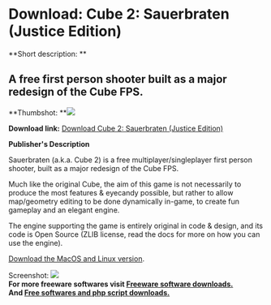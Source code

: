 # Download: Cube 2: Sauerbraten (Justice Edition)

**Short description: **

## A free first person shooter built as a major redesign of the Cube FPS.

  
**Thumbshot: **![](http://www.freewarefiles.com/screenshot/sauerbraten_md.gif)   
  
**Download link:** [Download Cube 2: Sauerbraten (Justice Edition)](http://freesoftwares.boysofts.com/Cube-2-Sauerbraten_program_22216.html)  
  

**Publisher's Description**  
  

Sauerbraten (a.k.a. Cube 2) is a free multiplayer/singleplayer first person
shooter, built as a major redesign of the Cube FPS.

Much like the original Cube, the aim of this game is not necessarily to
produce the most features & eyecandy possible, but rather to allow
map/geometry editing to be done dynamically in-game, to create fun gameplay
and an elegant engine.

The engine supporting the game is entirely original in code & design, and its
code is Open Source (ZLIB license, read the docs for more on how you can use
the engine).

[Download the MacOS and Linux version](http://www.cubeengine.com/files.php4).

  
  
Screenshot: ![](http://www.freewarefiles.com/screenshot/sauerbraten.gif)  
**For more freeware softwares visit [Freeware software downloads.](http://freesoftwares.boysofts.com/)**   
**And [Free softwares and php script downloads.](http://www.boysofts.com/)**

